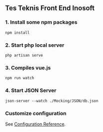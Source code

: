 ## Tes Teknis Front End Inosoft
### 1. Install some npm packages
```
npm install
```

### 2. Start php local server
```
php artisan serve
```

### 3. Compiles vue.js
```
npm run watch
```

### 4. Start JSON Server
```
json-server --watch ./Mocking/JSON/db.json 
```

### Customize configuration
See [Configuration Reference](https://cli.vuejs.org/config/).
